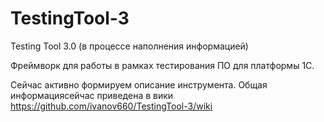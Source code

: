 # TestingTool-3
Testing Tool 3.0 (в процессе наполнения информацией)

Фреймворк для работы в рамках тестирования ПО для платформы 1С.

Сейчас активно формируем описание инструмента. Общая информациясейчас приведена в вики https://github.com/ivanov660/TestingTool-3/wiki
